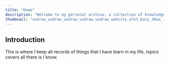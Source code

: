 ```yaml
---
title: "Home"
description: "Welcome to my personal archive, a collection of knowledge and insights I’ve gathered over time. Each entry is organized into posts, making it easy to explore."
thumbnail: "undraw_undraw_undraw_undraw_undraw_website_o7n3_bucy_30uo_-1-_d6br_0qfo.svg"
---
```


## Introduction

This is where I keep all records of things that I have learn in my life, topics covers all there is I know.